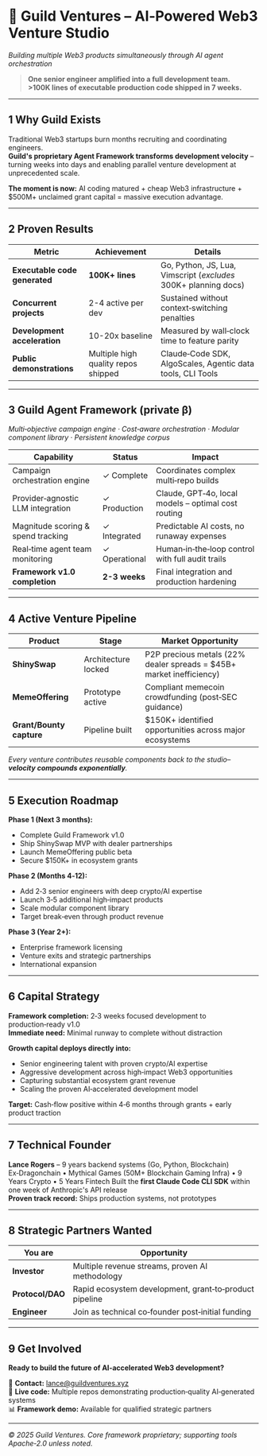 # 🏰 Guild Ventures – AI‑Powered Web3 Venture Studio

_Building multiple Web3 products simultaneously through AI agent orchestration_

> **One senior engineer amplified into a full development team.**  
> **>100K lines of executable production code shipped in 7 weeks.**

---

## 1 Why Guild Exists

Traditional Web3 startups burn months recruiting and coordinating engineers.  
**Guild's proprietary Agent Framework transforms development velocity** – turning weeks into days and enabling parallel venture development at unprecedented scale.

**The moment is now:** AI coding matured + cheap Web3 infrastructure + $500M+ unclaimed grant capital = massive execution advantage.

---

## 2 Proven Results

| Metric                        | Achievement                         | Details                                                         |
| ----------------------------- | ----------------------------------- | --------------------------------------------------------------- |
| **Executable code generated** | **100K+ lines**                     | Go, Python, JS, Lua, Vimscript (_excludes_ 300K+ planning docs) |
| **Concurrent projects**       | 2-4 active per dev                  | Sustained without context‑switching penalties                   |
| **Development acceleration**  | 10-20x baseline                     | Measured by wall‑clock time to feature parity                   |
| **Public demonstrations**     | Multiple high quality repos shipped | Claude‑Code SDK, AlgoScales, Agentic data tools, CLI Tools      |

---

## 3 Guild Agent Framework (private β)

_Multi‑objective campaign engine · Cost‑aware orchestration · Modular component library · Persistent knowledge corpus_

| Capability                         | Status        | Impact                                              |
| ---------------------------------- | ------------- | --------------------------------------------------- |
| Campaign orchestration engine      | ✓ Complete    | Coordinates complex multi‑repo builds               |
| Provider‑agnostic LLM integration  | ✓ Production  | Claude, GPT‑4o, local models – optimal cost routing |
| Magnitude scoring & spend tracking | ✓ Integrated  | Predictable AI costs, no runaway expenses           |
| Real‑time agent team monitoring    | ✓ Operational | Human‑in‑the‑loop control with full audit trails    |
| **Framework v1.0 completion**      | **2-3 weeks** | Final integration and production hardening          |

---

## 4 Active Venture Pipeline

| Product                  | Stage               | Market Opportunity                                                   |
| ------------------------ | ------------------- | -------------------------------------------------------------------- |
| **ShinySwap**            | Architecture locked | P2P precious metals (22% dealer spreads = $45B+ market inefficiency) |
| **MemeOffering**         | Prototype active    | Compliant memecoin crowdfunding (post‑SEC guidance)                  |
| **Grant/Bounty capture** | Pipeline built      | $150K+ identified opportunities across major ecosystems              |

_Every venture contributes reusable components back to the studio– **velocity compounds exponentially**._

---

## 5 Execution Roadmap

**Phase 1 (Next 3 months):**

- Complete Guild Framework v1.0
- Ship ShinySwap MVP with dealer partnerships
- Launch MemeOffering public beta
- Secure $150K+ in ecosystem grants

**Phase 2 (Months 4‑12):**

- Add 2‑3 senior engineers with deep crypto/AI expertise
- Launch 3‑5 additional high‑impact products
- Scale modular component library
- Target break‑even through product revenue

**Phase 3 (Year 2+):**

- Enterprise framework licensing
- Venture exits and strategic partnerships
- International expansion

---

## 6 Capital Strategy

**Framework completion:** 2‑3 weeks focused development to production‑ready v1.0  
**Immediate need:** Minimal runway to complete without distraction

**Growth capital deploys directly into:**

- Senior engineering talent with proven crypto/AI expertise
- Aggressive development across high‑impact Web3 opportunities
- Capturing substantial ecosystem grant revenue
- Scaling the proven AI‑accelerated development model

**Target:** Cash‑flow positive within 4‑6 months through grants + early product traction

---

## 7 Technical Founder

**Lance Rogers** – 9 years backend systems (Go, Python, Blockchain)  
Ex‑Dragonchain • Mythical Games (50M+ Blockchain Gaming Infra) • 9 Years Crypto • 5 Years Fintech
Built the **first Claude Code CLI SDK** within one week of Anthropic's API release  
**Proven track record:** Ships production systems, not prototypes

---

## 8 Strategic Partners Wanted

| You are          | Opportunity                                            |
| ---------------- | ------------------------------------------------------ |
| **Investor**     | Multiple revenue streams, proven AI methodology        |
| **Protocol/DAO** | Rapid ecosystem development, grant‑to‑product pipeline |
| **Engineer**     | Join as technical co‑founder post‑initial funding      |

---

## 9 Get Involved

**Ready to build the future of AI‑accelerated Web3 development?**

📧 **Contact:** <lance@guildventures.xyz>  
🔗 **Live code:** Multiple repos demonstrating production‑quality AI‑generated systems  
📊 **Framework demo:** Available for qualified strategic partners

---

_© 2025 Guild Ventures. Core framework proprietary; supporting tools Apache‑2.0 unless noted._
